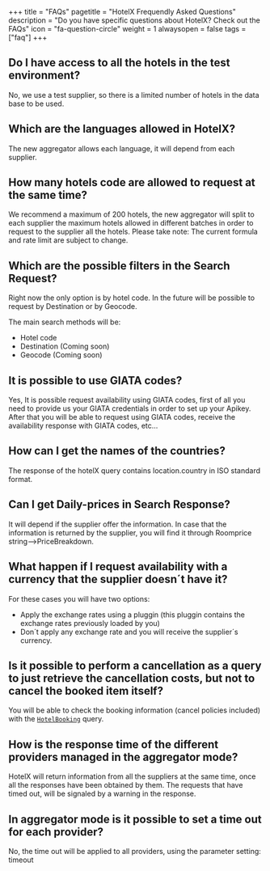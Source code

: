 +++
title = "FAQs"
pagetitle = "HotelX Frequendly Asked Questions"
description = "Do you have specific questions about HotelX? Check out the FAQs"
icon = "fa-question-circle"
weight = 1
alwaysopen = false
tags = ["faq"]
+++

## Do I have access to all the hotels in the test environment?
No, we use a test supplier, so there is a limited number of hotels in the data base to be used.

## Which are the languages allowed in HotelX?
The new aggregator allows each language, it will depend from each supplier.

## How many hotels code are allowed to request at the same time?
We recommend a maximum of 200 hotels, the new aggregator will split to each supplier the maximum hotels allowed in different batches in order to request to the supplier all the hotels. Please take note: The current formula and rate limit are subject to change.

## Which are the possible filters in the Search Request?
Right now the only option is by hotel code. In the future will be possible to request by Destination or by Geocode.

The main search methods will be:
- Hotel code
- Destination (Coming soon)
- Geocode (Coming soon)

## It is possible to use GIATA codes?
Yes, It is possible request availability  using GIATA codes, first of all you need to provide us your GIATA credentials in order to set up your Apikey. After that you will be able to request using GIATA codes, receive the availability response with GIATA codes, etc…

## How can I get the names of the countries?
The response of the hotelX query contains location.country in ISO standard format.

## Can I get Daily-prices in Search Response?
It will depend if the supplier offer the information. In case that the information is returned by the supplier, you will find it through Roomprice string-->PriceBreakdown.

## What happen if I request availability with a currency that the supplier doesn´t have it?
For these cases you will have two options:
- Apply the exchange rates using a pluggin (this pluggin contains the exchange rates previously loaded by you)
- Don´t apply any exchange rate and you will receive the supplier´s currency.

## Is it possible to perform a cancellation as a query to just retrieve the cancellation costs, but not to cancel the booked item itself?
You will be able to check the booking information (cancel policies included) with the [`HotelBooking`](/travelgatex/reference/objects/hotelbooking) query.

## How is the response time of the different providers managed in the aggregator mode?
HotelX will return information from all the suppliers at the same time, once all the responses have been obtained by them. The requests that have timed out, will be signaled by a warning in the response.

## In aggregator mode is it possible to set a time out for each provider?
No, the time out will be applied to all providers, using the parameter setting: timeout
